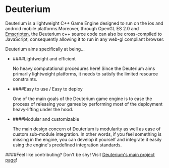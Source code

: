 Deuterium
======
Deuterium is a lightweight C++ Game Engine designed to run on the ios and android mobile platforms.Moreover, through OpenGL ES 2.0 and [Emscripten](https://github.com/kripken/emscripten), the Deuterium c++ source code can also be cross-compiled to JavaScript, consequently allowing it to run in any web-gl compliant browser.


Deuterium aims specifically at being...

- ####Lightweight and efficient 

	No heavy computational procedures here! Since the Deuterium aims primarily lightweight platforms, it needs to satisfy the limited resource constraints.


-	####Easy to use / Easy to deploy

	One of the main goals of the Deuterium game engine is to ease the process of releasing your games by	performing most of the deployment heavy-lifting under the hood.
	

-	####Modular and customizable
	
	The main design concern of Deuterium is modularity as well as ease of custom sub-module integration.
	In other words, if you feel something is missing in the engine, you can develop it yourself and integrate it easily
	using the engine's predefined integration standards.

####Feel like contributing? Don't be shy! Visit [Deuterium's main project page](https://github.com/niofire/Deuterium/wiki)!
 
